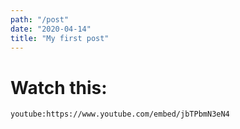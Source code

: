 ```yaml
---
path: "/post"
date: "2020-04-14"
title: "My first post"
---
```


# Watch this:

`youtube:https://www.youtube.com/embed/jbTPbmN3eN4`